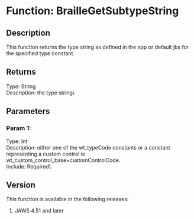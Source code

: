 # Function: BrailleGetSubtypeString

## Description

This function returns the type string as defined in the app or default
jbs for the specified type constant.

## Returns

Type: String\
Description: the type string\

## Parameters

### Param 1:

Type: Int\
Description: either one of the wt_typeCode constants or a constant
representing a custom control ie
wt_custom_control_base+customControlCode.\
Include: Required\

## Version

This function is available in the following releases:

1.  JAWS 4.51 and later
